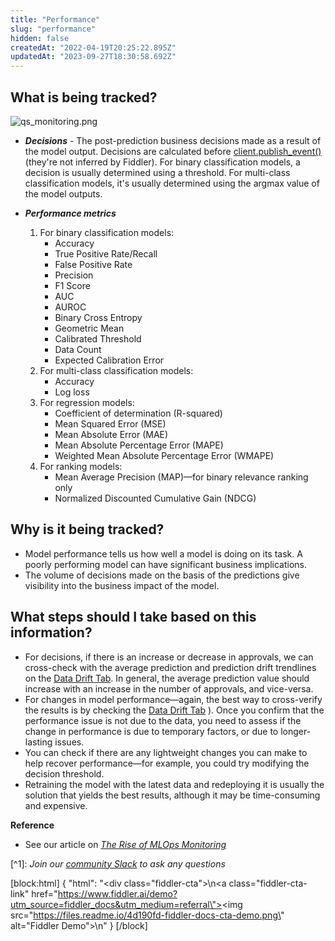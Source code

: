 ```yaml
---
title: "Performance"
slug: "performance"
hidden: false
createdAt: "2022-04-19T20:25:22.895Z"
updatedAt: "2023-09-27T18:30:58.692Z"
---
```

## What is being tracked?

![](https://files.readme.io/4a646d4-qs_monitoring.png "qs_monitoring.png")

- **_Decisions_** - The post-prediction business decisions made as a result of the model output. Decisions are calculated before [client.publish_event()](ref:clientpublish_event) (they're not inferred by Fiddler). For binary classification models, a decision is usually determined using a threshold. For multi-class classification models, it's usually determined using the argmax value of the model outputs.

- **_Performance metrics_**
  1. For binary classification models:
     - Accuracy
     - True Positive Rate/Recall
     - False Positive Rate
     - Precision
     - F1 Score
     - AUC
     - AUROC
     - Binary Cross Entropy
     - Geometric Mean
     - Calibrated Threshold
     - Data Count
     - Expected Calibration Error
  2. For multi-class classification models:
     - Accuracy
     - Log loss
  3. For regression models:
     - Coefficient of determination (R-squared)
     - Mean Squared Error (MSE)
     - Mean Absolute Error (MAE)
     - Mean Absolute Percentage Error (MAPE)
     - Weighted Mean Absolute Percentage Error (WMAPE)
  4. For ranking models:
     - Mean Average Precision (MAP)—for binary relevance ranking only
     - Normalized Discounted Cumulative Gain (NDCG)

## Why is it being tracked?

- Model performance tells us how well a model is doing on its task. A poorly performing model can have significant business implications.
- The volume of decisions made on the basis of the predictions give visibility into the business impact of the model.

## What steps should I take based on this information?

- For decisions, if there is an increase or decrease in approvals, we can cross-check with the average prediction and prediction drift trendlines on the [Data Drift Tab](doc:data-drift). In general, the average prediction value should increase with an increase in the number of approvals, and vice-versa.
- For changes in model performance—again, the best way to cross-verify the results is by checking the [Data Drift Tab](doc:data-drift) ). Once you confirm that the performance issue is not due to the data, you need to assess if the change in performance is due to temporary factors, or due to longer-lasting issues.
- You can check if there are any lightweight changes you can make to help recover performance—for example, you could try modifying the decision threshold.
- Retraining the model with the latest data and redeploying it is usually the solution that yields the best results, although it may be time-consuming and expensive.

**Reference**

- See our article on [_The Rise of MLOps Monitoring_](https://www.fiddler.ai/blog/the-rise-of-mlops-monitoring)

[^1]\: _Join our [community Slack](https://www.fiddler.ai/slackinvite) to ask any questions_

[block:html]
{
  "html": "<div class=\"fiddler-cta\">\n<a class=\"fiddler-cta-link\" href=\"https://www.fiddler.ai/demo?utm_source=fiddler_docs&utm_medium=referral\"><img src=\"https://files.readme.io/4d190fd-fiddler-docs-cta-demo.png\" alt=\"Fiddler Demo\"></a>\n</div>"
}
[/block]
